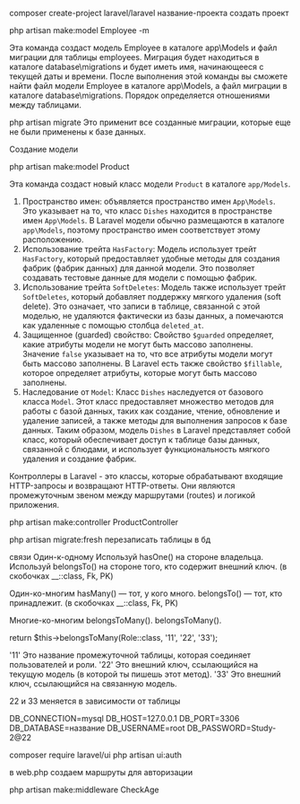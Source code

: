 composer create-project laravel/laravel название-проекта создать проект

php artisan make:model Employee -m 

Эта команда создаст модель Employee в каталоге app\Models и файл миграции для таблицы employees.
Миграция будет находиться в каталоге database\migrations и будет иметь имя, начинающееся с текущей даты и времени.
После выполнения этой команды вы сможете найти файл модели Employee в каталоге app\Models, а файл миграции в каталоге database\migrations.
Порядок определяется отношениями между таблицами.

php artisan migrate Это применит все созданные миграции, которые еще не были применены к базе данных.

Создание модели

php artisan make:model Product

Эта команда создаст новый класс модели `Product` в каталоге `app/Models`.
1. Пространство имен: объявляется пространство имен `App\Models`. Это указывает на то, что класс `Dishes` находится в пространстве имен `App\Models`. В Laravel модели обычно размещаются в каталоге `app\Models`, поэтому пространство имен соответствует этому расположению.
2. Использование трейта `HasFactory`: Модель использует трейт `HasFactory`, который предоставляет удобные методы для создания фабрик (фабрик данных) для данной модели. Это позволяет создавать тестовые данные для модели с помощью фабрик.
3. Использование трейта `SoftDeletes`: Модель также использует трейт `SoftDeletes`, который добавляет поддержку мягкого удаления (soft delete). Это означает, что записи в таблице, связанной с этой моделью, не удаляются фактически из базы данных, а помечаются как удаленные с помощью столбца `deleted_at`.
4. Защищенное (guarded) свойство: Свойство `$guarded` определяет, какие атрибуты модели не могут быть массово заполнены. Значение `false` указывает на то, что все атрибуты модели могут быть массово заполнены. В Laravel есть также свойство `$fillable`, которое определяет атрибуты, которые могут быть массово заполнены.
5. Наследование от `Model`: Класс `Dishes` наследуется от базового класса `Model`. Этот класс предоставляет множество методов для работы с базой данных, таких как создание, чтение, обновление и удаление записей, а также методы для выполнения запросов к базе данных.
Таким образом, модель `Dishes` в Laravel представляет собой класс, который обеспечивает доступ к таблице базы данных, связанной с блюдами, и использует функциональность мягкого удаления и создание фабрик.

Контроллеры в Laravel - это классы, которые обрабатывают входящие HTTP-запросы и возвращают HTTP-ответы. Они являются промежуточным звеном между маршрутами (routes) и логикой приложения.

php artisan make:controller ProductController


php artisan migrate:fresh перезаписать таблицы в бд

связи
Один-к-одному
Используй hasOne() на стороне владельца.
Используй belongsTo() на стороне того, кто содержит внешний ключ.
(в скобочках __::class, Fk, PK)

Один-ко-многим
hasMany() — тот, у кого много.
belongsTo() — тот, кто принадлежит.
(в скобочках __::class, Fk, PK)

Многие-ко-многим
belongsToMany().
belongsToMany().

return $this->belongsToMany(Role::class, '11', '22', '33');

'11'
Это название промежуточной таблицы, которая соединяет пользователей и роли.
'22'
Это внешний ключ, ссылающийся на текущую модель (в которой ты пишешь этот метод).
'33'
Это внешний ключ, ссылающийся на связанную модель.

22 и 33 меняется в зависимости от таблицы





DB_CONNECTION=mysql
DB_HOST=127.0.0.1
DB_PORT=3306
DB_DATABASE=название
DB_USERNAME=root
DB_PASSWORD=Study-2@22


composer require laravel/ui
php artisan ui:auth

в web.php создаем маршруты для авторизации

php artisan make:middleware CheckAge


